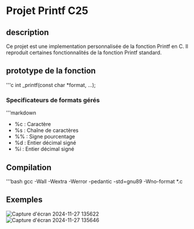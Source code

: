 # Projet Printf C25

## description
Ce projet est une implementation personnalisée de la fonction Printf en C.
Il reproduit certaines fonctionnalités de la fonction Printf standard.

## prototype de la fonction
'''c
int _printf(const char *format, ...);

### Specificateurs de formats gérés
'''markdown

- %c : Caractère
- %s : Chaîne de caractères
- %% : Signe pourcentage
- %d : Entier décimal signé
- %i : Entier décimal signé

## Compilation
'''bash
gcc -Wall -Wextra -Werror -pedantic -std=gnu89 -Wno-format *.c

## Exemples
![Capture d'écran 2024-11-27 135622](https://github.com/user-attachments/assets/fa3ca843-247d-4bfe-97c6-b925784f6627)
![Capture d'écran 2024-11-27 135646](https://github.com/user-attachments/assets/44a4f90a-ffe6-4599-abc5-5989b4283c0e)
